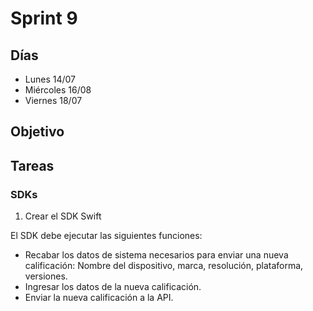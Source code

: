 # Sprint 9

## Días

- Lunes 14/07
- Miércoles 16/08
- Viernes 18/07

## Objetivo



## Tareas

### SDKs

1. Crear el SDK Swift

El SDK debe ejecutar las siguientes funciones:

- Recabar los datos de sistema necesarios para enviar una nueva calificación: Nombre del dispositivo, marca, resolución, plataforma, versiones.
- Ingresar los datos de la nueva calificación.
- Enviar la nueva calificación a la API.